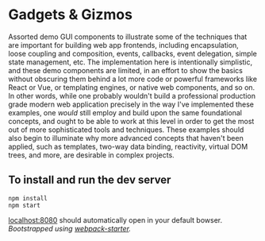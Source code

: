 # Gadgets & Gizmos

Assorted demo GUI components to illustrate some of the techniques that are important for building web app frontends, including encapsulation, loose coupling and composition, events, callbacks, event delegation, simple state management, etc. The implementation here is intentionally simplistic, and these demo components are limited, in an effort to show the basics without obscuring them behind a lot more code or powerful frameworks like React or Vue, or templating engines, or native web components, and so on. In other words, while one probably wouldn't build a professional production grade modern web application precisely in the way I've implemented these examples, one _would_ still employ and build upon the same foundational concepts, and ought to be able to work at this level in order to get the most out of more sophisticated tools and techniques. These examples should also begin to illuminate why more advanced concepts that haven't been applied, such as templates, two-way data binding, reactivity, virtual DOM trees, and more, are desirable in complex projects.

## To install and run the dev server

```
npm install
npm start
```

[localhost:8080](http://localhost:8080/) should automatically open in your default bowser.
_Bootstrapped using [webpack-starter](https://github.com/wbkd/webpack-starter)._
